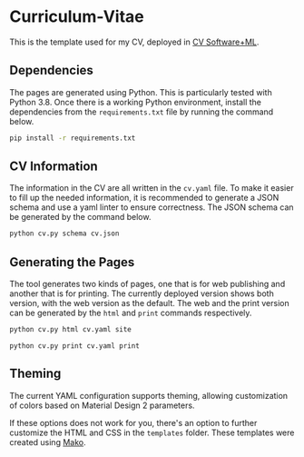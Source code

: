 # Curriculum-Vitae

This is the template used for my CV, deployed in [CV Software+ML].

## Dependencies

The pages are generated using Python. This is particularly tested with
Python 3.8. Once there is a working Python environment, install the
dependencies from the `requirements.txt` file by running the command below.

```bash
pip install -r requirements.txt
```

## CV Information

The information in the CV are all written in the `cv.yaml` file. To make it
easier to fill up the needed information, it is recommended to generate a
JSON schema and use a yaml linter to ensure correctness. The JSON schema can
be generated by the command below.

```bash
python cv.py schema cv.json
```

## Generating the Pages

The tool generates two kinds of pages, one that is for web publishing and
another that is for printing. The currently deployed version shows both
version, with the web version as the default. The web and the print version
can be generated by the `html` and `print` commands respectively.

```bash
python cv.py html cv.yaml site
```

```
python cv.py print cv.yaml print
```

## Theming

The current YAML configuration supports theming, allowing customization of
colors based on Material Design 2 parameters.

If these options does not work
for you, there's an option to further customize the HTML and CSS in the
`templates` folder. These templates were created using [Mako].


[CV Software+ML]: https://cv.baluyotraf.com/
[Mako]: https://www.makotemplates.org/